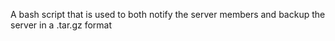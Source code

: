 A bash script that is used to both notify the server members and backup the server in a .tar.gz format
